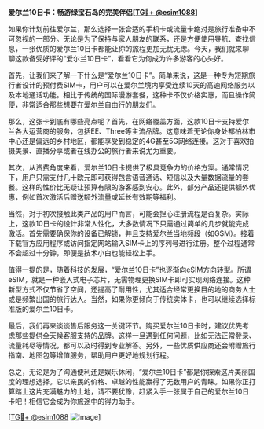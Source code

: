 **爱尔兰10日卡：畅游绿宝石岛的完美伴侣[[TG💪+ @esim1088](https://t.me/s/esim1088)]**

如果你计划前往爱尔兰，那么选择一张合适的手机卡或流量卡绝对是旅行准备中不可忽视的一部分。无论是为了保持与家人朋友的联系，还是方便使用导航、查找信息，一张优质的爱尔兰10日卡都能让你的旅程更加无忧无虑。今天，我们就来聊聊这款备受好评的“爱尔兰10日卡”，看看它为何成为许多游客的心头好。

首先，让我们来了解一下什么是“爱尔兰10日卡”。简单来说，这是一种专为短期旅行者设计的预付费SIM卡，用户可以在爱尔兰境内享受连续10天的高速网络服务以及本地通话功能。相比于传统的国际漫游套餐，这种卡不仅价格实惠，而且操作简便，非常适合那些想要在爱尔兰自由行的朋友们。

那么，这张卡到底有哪些亮点呢？首先，在网络覆盖方面，这款10日卡支持爱尔兰各大运营商的服务，包括EE、Three等主流品牌。这意味着无论你身处都柏林市中心还是偏远的乡村地区，都能享受到稳定的4G甚至5G网络连接。这对于喜欢拍摄美景、直播分享或者在线办公的旅行者来说尤为重要。

其次，从资费角度来看，爱尔兰10日卡提供了极具竞争力的价格方案。通常情况下，用户只需支付几十欧元即可获得包含语音通话、短信以及大量数据流量的套餐。这样的性价比无疑让预算有限的游客感到安心。此外，部分产品还提供额外优惠，例如首次激活后赠送额外流量或延长有效期等福利。

当然，对于初次接触此类产品的用户而言，可能会担心注册流程是否复杂。实际上，这款10日卡的设计非常人性化，大多数情况下只需通过简单的几步就能完成激活。首先需要确保你的设备已解锁，并且支持爱尔兰当地频段（如GSM）。接着下载官方应用程序或访问指定网站输入SIM卡上的序列号进行注册。整个过程通常不会超过十分钟，即便是技术小白也能轻松上手。

值得一提的是，随着科技的发展，“爱尔兰10日卡”也逐渐向eSIM方向转型。所谓eSIM，就是一种嵌入式电子芯片，无需物理更换SIM卡即可实现网络连接。这种新型方式不仅节省了空间，还提高了耐用性，尤其适合经常更换目的地的商务人士或是频繁出国的旅行达人。当然，如果你更倾向于传统实体卡，也可以继续选择标准版的爱尔兰10日卡。

最后，我们再来谈谈售后服务这一关键环节。购买爱尔兰10日卡时，建议优先考虑那些提供全天候客服支持的品牌。这样一旦遇到任何问题，比如无法正常登录、流量耗尽等情况，都可以及时得到专业解答。另外，一些优质供应商还会附赠旅行指南、地图包等增值服务，帮助用户更好地规划行程。

总之，无论是为了沟通便利还是娱乐休闲，“爱尔兰10日卡”都是你探索这片美丽国度的理想选择。它以亲民的价格、卓越的性能赢得了无数用户的青睐。如果你正打算踏上这片充满魅力的土地，请不要犹豫，赶紧入手一张属于自己的爱尔兰10日卡吧！相信它会成为你旅途中的得力助手。

[[TG💪+ @esim1088](https://t.me/s/esim1088) ![Image](https://i.postimg.cc/4NQfJmqS/Snipaste-2025-05-13-00-14-12.png)]